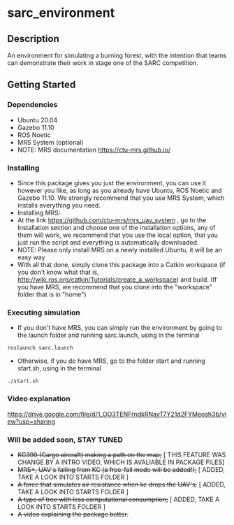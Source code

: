 # sarc_environment

## Description

An environment for simulating a burning forest, with the intention that teams can demonstrate their work in stage one of the SARC competition.

## Getting Started

### Dependencies

* Ubuntu 20.04
* Gazebo 11.10
* ROS Noetic
* MRS System (optional)
* NOTE: MRS documentation https://ctu-mrs.github.io/

### Installing

* Since this package gives you just the environment, you can use it however you like, as long as you already have Ubuntu, ROS Noetic and Gazebo 11.10. 
  We strongly recommend that you use MRS System, which installs everything you need.
* Installing MRS:
* At the link https://github.com/ctu-mrs/mrs_uav_system , go to the Installation section and choose one of the installation options,
  any of them will work, we recommend that you use the local option, that you just run the script and everything is automatically downloaded.
* NOTE: Please only install MRS on a newly installed Ubuntu, it will be an easy way
* With all that done, simply clone this package into a Catkin workspace (if you don't know what that is, http://wiki.ros.org/catkin/Tutorials/create_a_workspace)
  and build. (If you have MRS, we recommend that you clone into the "workspace" folder that is in "home")

### Executing simulation

* If you don't have MRS, you can simply run the environment by going to the launch folder and running sarc.launch, using in the terminal
```
roslaunch sarc.launch
```
* Otherwise, if you do have MRS, go to the folder start and running start.sh, using in the terminal
```
./start.sh
```

### Video explanation
https://drive.google.com/file/d/1_OO3TENFrndkRNayT7Y21d2FYMeosh3b/view?usp=sharing


### Will be added soon, STAY TUNED
* ~~KC390 (Cargo aircraft) making a path on the map;~~ [ THIS FEATURE WAS CHANGE BY A INTRO VIDEO, WHICH IS AVALIABLE IN PACKAGE FILES]
* ~~MRS*, UAV's falling from KC (a free-fall mode will be added!);~~ [ ADDED, TAKE A LOOK INTO STARTS FOLDER ]
* ~~A force that simulates air resistance when kc drops the UAV's;~~ [ ADDED, TAKE A LOOK INTO STARTS FOLDER ]
* ~~A type of tree with less computational consumption;~~ [ ADDED, TAKE A LOOK INTO STARTS FOLDER ]
* ~~A video explaining the package better.~~
